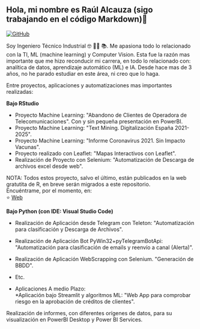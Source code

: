 
## Hola, mi nombre es Raúl Alcauza (sigo trabajando en el código Markdown)👋

[![GitHub](https://img.shields.io/badge/GitHub-Web-blue?style=for-the-badge&logo=github&logoColor=white&labelColor=101010)](https://github.com/raulalcauza/raulalcauza)

Soy Ingeniero Técnico Industrial 🤓 👨‍🏫 📚. 
Me apasiona todo lo relacionado con la TI, ML (machine learning) y Computer Vision. Esta fue la razón mas importante que me hizo reconducir mi carrera, en todo lo relacionado con: analítica de datos, aprendizaje automático (ML) e IA.
Desde hace mas de 3 años, no he parado estudiar en este área, ni creo que lo haga.

Entre proyectos, aplicaciones y automatizaciones mas importantes realizadas:

**Bajo RStudio**

  * Proyecto Machine Learning: "Abandono de Clientes de Operadora de Telecomunicaciones". Con y sin pequeña presentación en PowerBI.
  * Proyecto Machine Learning: "Text Mining. Digitalización España 2021-2025".
  * Proyecto Machine Learning: "Informe Coronavirus 2021. Sin Impacto Vacunas".
  * Proyecto realizado con Leaflet: "Mapas Interactivos con Leaflet".
  * Realización de Proyecto con Selenium: "Automatización de Descarga de archivos excel desde web".

NOTA: Todos estos proyecto, salvo el último, están publicados en la web gratutita de R, en breve serán migrados a este repositorio. 
</br>
Encuéntrame, por el momento, en:
</br>
⭐️ [Web](https://www.rpubs.com/Raul_A_P)

**Bajo Python (con IDE: Visual Studio Code)**

 * Realización de Aplicación desde Telegram con Teleton: "Automatización para clasificación y Descarga de Archivos".
 * Realización de Aplicación Bot PyWin32+pyTelegramBotApi: "Automatización para clasificación de emails y reenvío a canal (Alerta)".
 * Realización de Aplicación WebScrapping con Selenium.  "Generación de BBDD".
 * Etc.

 * Aplicaciones A medio Plazo:
   </br>
     *Aplicación bajo Streamlit y algoritmos ML: "Web App para comprobar riesgo en la aprobación de créditos de clientes".
     </br>


Realización de informes, con diferentes orígenes de datos, para su visualización en PowerBI Desktop y Power BI Services.




 


 
